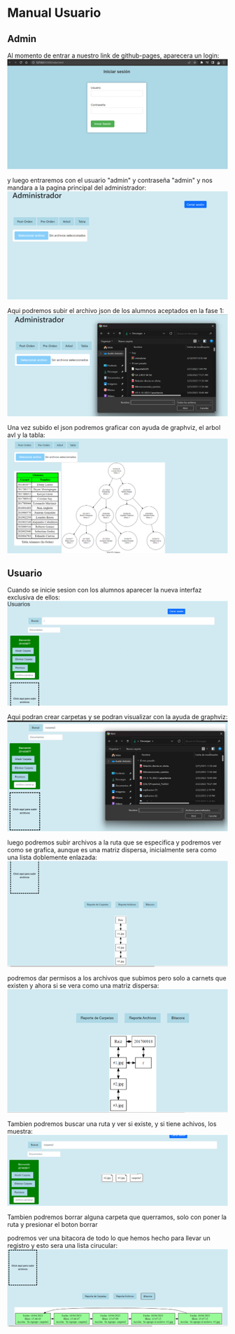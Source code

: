 # Manual Usuario

## Admin

Al momento de entrar a nuestro link de github-pages, aparecera un login:
![inicio](https://github.com/Austin321180/EDD_1S2023_PY_201906143/blob/gh-pages/EDD_Proyecto1_Fase2/Imagenes/Captura%20de%20pantalla%202023-04-10%20152033.png)

y luego entraremos con el usuario "admin" y contraseña "admin" y nos mandara a la pagina principal del administrador:
![inicio administrador](https://github.com/Austin321180/EDD_1S2023_PY_201906143/blob/gh-pages/EDD_Proyecto1_Fase2/Imagenes/Captura%20de%20pantalla%202023-04-10%20152302.png)

Aqui podremos subir el archivo json de los alumnos aceptados en la fase 1:
![subir archivos](https://github.com/Austin321180/EDD_1S2023_PY_201906143/blob/gh-pages/EDD_Proyecto1_Fase2/Imagenes/Captura%20de%20pantalla%202023-04-10%20152334.png)

Una vez subido el json podremos graficar con ayuda de graphviz, el arbol avl y la tabla:
![tabla arbol](https://github.com/Austin321180/EDD_1S2023_PY_201906143/blob/gh-pages/EDD_Proyecto1_Fase2/Imagenes/Captura%20de%20pantalla%202023-04-10%20152520.png)

## Usuario

Cuando se inicie sesion con los alumnos aparecer la nueva interfaz exclusiva de ellos:
![inicio](https://github.com/Austin321180/EDD_1S2023_PY_201906143/blob/gh-pages/EDD_Proyecto1_Fase2/Imagenes/Captura%20de%20pantalla%202023-04-10%20152701.png)

Aqui podran crear carpetas y se podran visualizar con la ayuda de graphviz:
![inicio](https://github.com/Austin321180/EDD_1S2023_PY_201906143/blob/gh-pages/EDD_Proyecto1_Fase2/Imagenes/Captura%20de%20pantalla%202023-04-10%20153611.png)

luego podremos subir archivos a la ruta que se especifica y podremos ver como se grafica, aunque es una matriz dispersa, inicialmente sera como una lista doblemente enlazada:
![inicio](https://github.com/Austin321180/EDD_1S2023_PY_201906143/blob/gh-pages/EDD_Proyecto1_Fase2/Imagenes/Captura%20de%20pantalla%202023-04-10%20154151.png)

podremos dar permisos a los archivos que subimos pero solo a carnets que existen y ahora si se vera como una matriz dispersa:
![inicio](https://github.com/Austin321180/EDD_1S2023_PY_201906143/blob/gh-pages/EDD_Proyecto1_Fase2/Imagenes/Captura%20de%20pantalla%202023-04-10%20154553.png)

Tambien podremos buscar una ruta y ver si existe, y si tiene achivos, los muestra:
![inicio](https://github.com/Austin321180/EDD_1S2023_PY_201906143/blob/gh-pages/EDD_Proyecto1_Fase2/Imagenes/Captura%20de%20pantalla%202023-04-10%20154731.png)

Tambien podremos borrar alguna carpeta que querramos, solo con poner la ruta y presionar el boton borrar

podremos ver una bitacora de todo lo que hemos hecho para llevar un registro y esto sera una lista cirucular: 
![inicio](https://github.com/Austin321180/EDD_1S2023_PY_201906143/blob/gh-pages/EDD_Proyecto1_Fase2/Imagenes/Captura%20de%20pantalla%202023-04-10%20154748.png)
